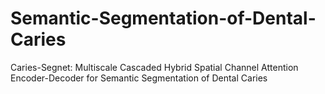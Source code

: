 # Semantic-Segmentation-of-Dental-Caries
Caries-Segnet: Multiscale Cascaded Hybrid Spatial Channel Attention Encoder-Decoder for Semantic Segmentation of Dental Caries
